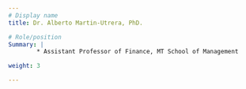 ```yaml
---
# Display name
title: Dr. Alberto Martin-Utrera, PhD.

# Role/position
Summary: | 
        * Assistant Professor of Finance, MT School of Management 

weight: 3

---
```


